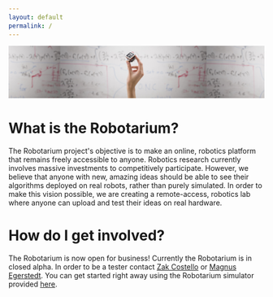 ```yaml
---
layout: default
permalink: /
---
```


![Hand Image](/assets/hand_pic.png)

What is the Robotarium?
=======================
The Robotarium project's objective is to make an online, robotics platform that remains freely accessible to anyone. Robotics research currently involves massive investments to competitively participate. However, we believe that anyone with new, amazing ideas should be able to see their algorithms deployed on real robots, rather than purely simulated. In order to make this vision possible, we are creating a remote-access, robotics lab where anyone can upload and test their ideas on real hardware.

How do I get involved?
======================
The Robotarium is now open for business! Currently the Robotarium is in closed alpha. In order to be a tester contact [Zak Costello](mailto:zak.costello@gmail.com) or [Magnus Egerstedt](mailto:magnus@gatech.edu). You can get started right away using the Robotarium simulator provided [here](/get_started/).
